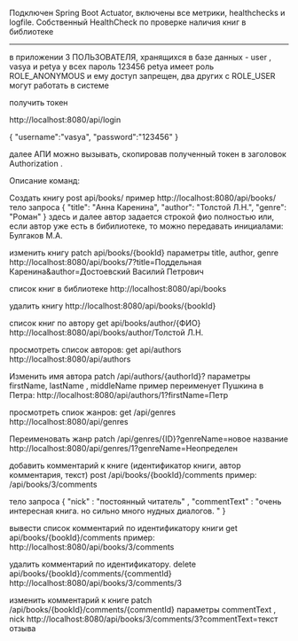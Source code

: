 Подключен Spring Boot Actuator, включены все метрики, healthchecks и logfile. 
Собственный HealthCheck по проверке наличия книг в библиотеке


------------------------------
в приложении 3 ПОЛЬЗОВАТЕЛЯ, хранящихся в базе данных - user , vasya и petya  у всех пароль 123456
petya имеет роль ROLE_ANONYMOUS и ему доступ запрещен, два других с ROLE_USER могут работать в системе


получить токен

http://localhost:8080/api/login

{
    "username":"vasya",
    "password":"123456"
}

далее АПИ можно вызывать, скопировав полученный токен в заголовок Authorization .






Описание команд:

Cоздать книгу
post api/books/
пример
http://localhost:8080/api/books/
тело запроса
{
"title": "Анна Каренина",
"author": "Толстой Л.Н.",
"genre": "Роман"
}
здесь и далее автор задается строкой фио полностью или, если автор уже есть в бибилиотеке, то можно передавать инициалами: Булгаков M.A.

изменить книгу
patch api/books/{bookId} 
параметры title, author, genre
http://localhost:8080/api/books/7?title=Поддельная Каренина&author=Достоевский Василий Петрович

список книг в библиотеке
http://localhost:8080/api/books

удалить книгу
http://localhost:8080/api/books/{bookId}

список книг по автору
get  api/books/author/{ФИО}
http://localhost:8080/api/books/author/Толстой Л.Н.


просмотреть список авторов:
get api/authors
http://localhost:8080/api/authors

Изменить имя автора
patch   /api/authors/{authorId}?
параметры firstName,  lastName , middleName
пример переименует Пушкина в Петра:
http://localhost:8080/api/authors/1?firstName=Петр

просмотреть спиок жанров:
get /api/genres
http://localhost:8080/api/genres


Переименовать жанр
patch  /api/genres/{ID}?genreName=новое название
http://localhost:8080/api/genres/1?genreName=Неопределен  


добавить комментарий к книге (идентификатор книги, автор комментария, текст)
post /api/books/{bookId}/comments
пример:
/api/books/3/comments

тело запроса
{
"nick" : "постоянный читатель" ,
"commentText" : "очень интересная книга. но сильно много нудных диалогов. "
}

вывести список комментарий по идентификатору книги
get api/books/{bookId}/comments
пример:
http://localhost:8080/api/books/3/comments

удалить комментарий по идентификатору.
delete api/books/{bookId}/comments/{commentId}
http://localhost:8080/api/books/3/comments/3

изменить комментарий к книге
patch /api/books/{bookId}/comments/{commentId}
параметры commentText , nick
http://localhost:8080/api/books/3/comments/3?commentText=текст отзыва


 




